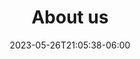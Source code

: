 ---
title: "About us"
date: 2023-05-26T21:05:38-06:00
slug: ""
description: ""
keywords: []
draft: true
tags: []
math: false
toc: true
---